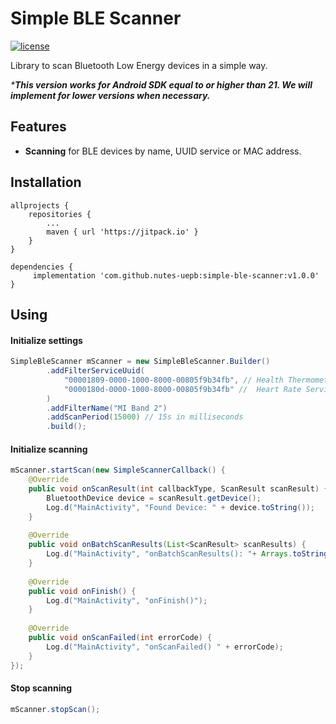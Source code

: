
# Simple BLE Scanner
[![license](https://img.shields.io/github/license/mashape/apistatus.svg)](https://opensource.org/licenses/MIT)

Library to scan Bluetooth Low Energy devices in a simple way.

_***This version works for Android SDK equal to or higher than 21. We will implement for lower versions when necessary.**_

## Features
* **Scanning** for BLE devices by name, UUID service or MAC address.

## Installation
```
allprojects {
	repositories {
		...
		maven { url 'https://jitpack.io' }
	}
}
```

```
dependencies {
	 implementation 'com.github.nutes-uepb:simple-ble-scanner:v1.0.0'
}
```

## Using

#### Initialize settings
```java
SimpleBleScanner mScanner = new SimpleBleScanner.Builder()  
        .addFilterServiceUuid(  
            "00001809-0000-1000-8000-00805f9b34fb", // Health Thermometer Service  
            "0000180d-0000-1000-8000-00805f9b34fb" //  Heart Rate Service  
        )  
        .addFilterName("MI Band 2")  
        .addScanPeriod(15000) // 15s in milliseconds
        .build();
```        
#### Initialize scanning
```java        
mScanner.startScan(new SimpleScannerCallback() {  
    @Override  
	public void onScanResult(int callbackType, ScanResult scanResult) {  
        BluetoothDevice device = scanResult.getDevice();  
        Log.d("MainActivity", "Found Device: " + device.toString());  
    }  
  
    @Override  
    public void onBatchScanResults(List<ScanResult> scanResults) {  
        Log.d("MainActivity", "onBatchScanResults(): "+ Arrays.toString(scanResults.toArray()));
    }  
  
    @Override  
    public void onFinish() {  
        Log.d("MainActivity", "onFinish()");
    }  
  
    @Override  
    public void onScanFailed(int errorCode) {  
        Log.d("MainActivity", "onScanFailed() " + errorCode);  
    }  
});
```
#### Stop scanning
```java        
mScanner.stopScan();
```